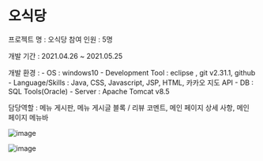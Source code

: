 # 오식당
프로젝트 명 : 오식당
참여 인원 : 5명

개발 기간 : 2021.04.26 ~ 2021.05.25

개발 환경 :  - OS : windows10
	   - Development Tool : eclipse , git v2.31.1, github
                - Language/Skills : Java, CSS, Javascript, JSP, HTML, 카카오 지도 API
                - DB : SQL Tools(Oracle)
                - Server : Apache Tomcat v8.5


담당역할 : 메뉴 게시판, 메뉴 게시글 블록 / 리뷰 코멘트,  메인 페이지 상세 사항, 
	 메인 페이지 메뉴바

![image](https://user-images.githubusercontent.com/17818416/132639320-da179d22-ab0d-4660-9115-f45dc7e6c301.png)

![image](https://user-images.githubusercontent.com/17818416/132639361-dfba4959-e9be-425d-b1ec-351634b21224.png)





